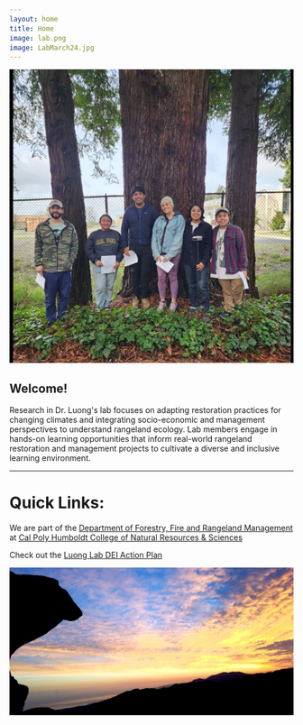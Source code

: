```yaml
---
layout: home
title: Home
image: lab.png
image: LabMarch24.jpg
---
```

![lab photo](/assets/img/lab.png)

Welcome! 
---
Research in Dr. Luong's lab focuses on adapting restoration practices for changing climates and integrating socio-economic and management perspectives to understand rangeland ecology. Lab members engage in hands-on learning opportunities that inform real-world rangeland restoration and management projects to cultivate a diverse and inclusive learning environment. 

---
# Quick Links:

We are part of the [Department of Forestry, Fire and Rangeland Management](https://ffrm.humboldt.edu/why-forestry) at [Cal Poly Humboldt College of Natural Resources & Sciences](https://cnrs.humboldt.edu/)

Check out the [Luong Lab DEI Action Plan](https://docs.google.com/document/d/1RVHRP_jJqwDWBOIRaE78yCK5Q4iO7_UxVKMFNqwbh6c/edit?usp=sharing)

![Sunset Photo](/assets/img/about-page.jpg)




